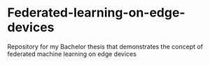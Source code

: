 # Federated-learning-on-edge-devices
Repository for my Bachelor thesis that demonstrates the concept of federated machine learning on edge devices
